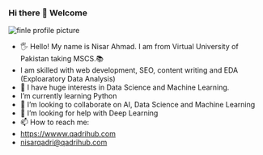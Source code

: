 ### Hi there 👋 Welcome
![finle profile picture](https://github.com/nisarahmadqadri/nisarahmadqadri/assets/156416218/b80b7cd0-c364-4072-af7f-ab8ce5252942)

-  🖐 Hello! My name is Nisar Ahmad. I am from Virtual University of Pakistan taking MSCS.📚
-  I am skilled with web development, SEO, content writing and EDA (Exploaratory Data Analysis)
-  🌱 I have huge interests in Data Science and Machine Learning.
-  I’m currently learning Python
-  👯 I’m looking to collaborate on AI, Data Science and Machine Learning
- 🤔 I’m looking for help with Deep Learning
- 📫 How to reach me:
- https://wwww.qadrihub.com
- nisarqadri@qadrihub.com


<!--
**nisarahmadqadri/nisarahmadqadri** is a ✨ _special_ ✨ repository because its `README.md` (this file) appears on your GitHub profile.

Here are some ideas to get you started:

- 
- 👯 I’m looking to collaborate on ...
- 🤔 I’m looking for help with ...
- 💬 Ask me about ...
- 📫 How to reach me: ...
- 😄 Pronouns: ...
- ⚡ Fun fact: ...
-->

